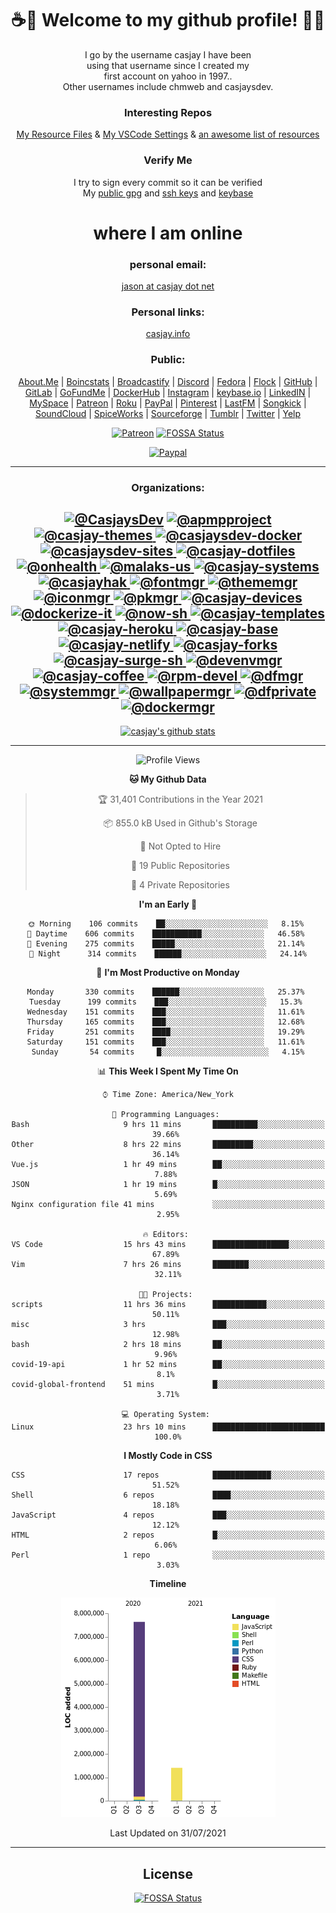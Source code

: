 <div align="center">  
  
# <strong> ☕👋 Welcome to my github profile! 👋🚀 </strong>  
  
I go by the username casjay I have been  
using that username since I created my  
first account on yahoo in 1997..  
Other usernames include chmweb and casjaysdev.  
  
### <strong> Interesting Repos </strong>  
[My Resource Files](https://github.com/casjay/resources) & 
[My VSCode Settings](https://github.com/casjay/vs-code) & 
[an awesome list of resources](https://github.com/casjay/awesome)
  
### <strong> Verify Me </strong>
I try to sign every commit so it can be verified  
My [public gpg](https://github.com/casjay/public/raw/main/jason.asc) and 
[ssh keys](https://github.com/casjay/public/raw/main/ssh_id.pub) and 
[keybase](https://keybase.io/casjay)  
  
# <strong> where I am online </strong>  
  
### <strong> personal email: </strong>  
[jason at casjay dot net](mailto:jason@casjay.net)  

### <strong> Personal links: </strong>  
[casjay.info](http://casjay.info)  
  
### <strong> Public: </strong>  
[About.Me](https://about.me/casjay) | 
[Boincstats](https://boincstats.com/en/page/profile/user/34665/) | 
[Broadcastify](http://www.radioreference.com/apps/user/?uid=184850) | 
[Discord](https://discord.gg/z2wS84v) | 
[Fedora](https://copr.fedorainfracloud.org/coprs/casjay) | 
[Flock](http://casjay.flock.com) | 
[GitHub](http://github.com/casjay) | 
[GitLab](http://gitlab.com/casjay) | 
[GoFundMe](https://www.gofundme.com/casjay) | 
[DockerHub](https://hub.docker.com/r/casjay/) | 
[Instagram](https://www.instagram.com/casjay/) | 
[keybase.io](http://keybase.io/casjay) | 
[LinkedIN](http://linkedin.com/in/casjay) | 
[MySpace](https://myspace.com/casjay) | 
[Patreon](https://www.patreon.com/casjay) | 
[Roku](https://my.roku.com/add/casjaysdev) | 
[PayPal](https://paypal.me/casjaysdev) | 
[Pinterest](https://www.pinterest.com/casjaysdev) | 
[LastFM](https://www.last.fm/user/Casjay) | 
[Songkick](https://www.songkick.com/users/casjay) | 
[SoundCloud](https://soundcloud.com/casjay) | 
[SpiceWorks](https://community.spiceworks.com/people/casjay) | 
[Sourceforge](https://sourceforge.net/u/chmweb/profile/) | 
[Tumblr](https://casjay.tumblr.com) | 
[Twitter](https://twitter.com/casjay) | 
[Yelp](https://www.yelp.com/user_details?userid=vSxaZZdqte5WhkOlsPqReQ)  
  
[![Patreon](https://img.shields.io/badge/patreon-donate-orange.svg)](https://www.patreon.com/casjay) [![FOSSA Status](https://app.fossa.com/api/projects/git%2Bgithub.com%2Fcasjay%2Fcasjay.svg?type=shield)](https://app.fossa.com/projects/git%2Bgithub.com%2Fcasjay%2Fcasjay?ref=badge_shield)

[![Paypal](https://img.shields.io/badge/Donate-PayPal-green.svg)](https://www.paypal.me/casjaysdev)  
  
---
### <strong> Organizations: </strong>  
[![@CasjaysDev](https://avatars.githubusercontent.com/u/20425123?s=64&v=4)](/CasjaysDev) [ ![@apmpproject](https://avatars.githubusercontent.com/u/43100239?s=64&v=4) ](/apmpproject) [ ![@casjay-themes](https://avatars.githubusercontent.com/u/43266386?s=64&v=4) ](/casjay-themes) [ ![@casjaysdev-docker](https://avatars.githubusercontent.com/u/43872460?s=64&v=4) ](/casjaysdev-docker) [ ![@casjaysdev-sites](https://avatars.githubusercontent.com/u/46037693?s=64&v=4) ](/casjaysdev-sites) [ ![@casjay-dotfiles](https://avatars.githubusercontent.com/u/46251966?s=64&v=4) ](/casjay-dotfiles) [ ![@onhealth](https://avatars.githubusercontent.com/u/51725165?s=64&v=4) ](/onhealth) [ ![@malaks-us](https://avatars.githubusercontent.com/u/52330029?s=64&v=4) ](/malaks-us) [ ![@casjay-systems](https://avatars.githubusercontent.com/u/57676374?s=64&v=4) ](/casjay-systems) [ ![@casjayhak](https://avatars.githubusercontent.com/u/58369351?s=64&v=4) ](/casjayhak) [ ![@fontmgr](https://avatars.githubusercontent.com/u/59543287?s=64&v=4) ](/fontmgr) [ ![@thememgr](https://avatars.githubusercontent.com/u/59550899?s=64&v=4) ](/thememgr) [ ![@iconmgr](https://avatars.githubusercontent.com/u/59550989?s=64&v=4) ](/iconmgr) [ ![@pkmgr](https://avatars.githubusercontent.com/u/59585618?s=64&v=4) ](/pkmgr) [ ![@casjay-devices](https://avatars.githubusercontent.com/u/61310623?s=64&v=4) ](/casjay-devices) [ ![@dockerize-it](https://avatars.githubusercontent.com/u/61954707?s=64&v=4) ](/dockerize-it) [ ![@now-sh](https://avatars.githubusercontent.com/u/62222612?s=64&v=4) ](/now-sh) [ ![@casjay-templates](https://avatars.githubusercontent.com/u/62282596?s=64&v=4) ](/casjay-templates) [ ![@casjay-heroku](https://avatars.githubusercontent.com/u/62525368?s=64&v=4) ](/casjay-heroku) [ ![@casjay-base](https://avatars.githubusercontent.com/u/68616363?s=64&v=4) ](/casjay-base) [ ![@casjay-netlify](https://avatars.githubusercontent.com/u/68720283?s=64&v=4) ](/casjay-netlify) [ ![@casjay-forks](https://avatars.githubusercontent.com/u/68832812?s=64&v=4) ](/casjay-forks) [ ![@casjay-surge-sh](https://avatars.githubusercontent.com/u/69099894?s=64&v=4) ](/casjay-surge-sh) [ ![@devenvmgr](https://avatars.githubusercontent.com/u/69414269?s=64&v=4) ](/devenvmgr) [ ![@casjay-coffee](https://avatars.githubusercontent.com/u/69495418?s=64&v=4) ](/casjay-coffee) [ ![@rpm-devel](https://avatars.githubusercontent.com/u/69617112?s=64&v=4) ](/rpm-devel) [ ![@dfmgr](https://avatars.githubusercontent.com/u/69711097?s=64&v=4) ](/dfmgr) [ ![@systemmgr](https://avatars.githubusercontent.com/u/69769925?s=64&v=4) ](/systemmgr) [ ![@wallpapermgr](https://avatars.githubusercontent.com/u/69895055?s=64&v=4) ](/wallpapermgr) [ ![@dfprivate](https://avatars.githubusercontent.com/u/70545834?s=64&v=4) ](/dfprivate) [![@dockermgr](https://avatars.githubusercontent.com/u/70548863?s=64&v=4)](/dockermgr)
---
[![casjay's github stats](https://gh-readme-stats.casjay.now.sh/api/?theme=dracula&username=casjay&show_icons=true)](https://github.com/casjay)  
  
---
<!--START_SECTION:waka-->
![Profile Views](http://img.shields.io/badge/Profile%20Views-13-blue)

**🐱 My Github Data** 

> 🏆 31,401 Contributions in the Year 2021
 > 
> 📦 855.0 kB Used in Github's Storage 
 > 
> 🚫 Not Opted to Hire
 > 
> 📜 19 Public Repositories 
 > 
> 🔑 4 Private Repositories  
 > 
**I'm an Early 🐤** 

```text
🌞 Morning    106 commits    ██░░░░░░░░░░░░░░░░░░░░░░░   8.15% 
🌆 Daytime    606 commits    ███████████░░░░░░░░░░░░░░   46.58% 
🌃 Evening    275 commits    █████░░░░░░░░░░░░░░░░░░░░   21.14% 
🌙 Night      314 commits    ██████░░░░░░░░░░░░░░░░░░░   24.14%

```
📅 **I'm Most Productive on Monday** 

```text
Monday       330 commits    ██████░░░░░░░░░░░░░░░░░░░   25.37% 
Tuesday      199 commits    ███░░░░░░░░░░░░░░░░░░░░░░   15.3% 
Wednesday    151 commits    ███░░░░░░░░░░░░░░░░░░░░░░   11.61% 
Thursday     165 commits    ███░░░░░░░░░░░░░░░░░░░░░░   12.68% 
Friday       251 commits    ████░░░░░░░░░░░░░░░░░░░░░   19.29% 
Saturday     151 commits    ███░░░░░░░░░░░░░░░░░░░░░░   11.61% 
Sunday       54 commits     █░░░░░░░░░░░░░░░░░░░░░░░░   4.15%

```


📊 **This Week I Spent My Time On** 

```text
⌚︎ Time Zone: America/New_York

💬 Programming Languages: 
Bash                     9 hrs 11 mins       ██████████░░░░░░░░░░░░░░░   39.66% 
Other                    8 hrs 22 mins       █████████░░░░░░░░░░░░░░░░   36.14% 
Vue.js                   1 hr 49 mins        ██░░░░░░░░░░░░░░░░░░░░░░░   7.88% 
JSON                     1 hr 19 mins        █░░░░░░░░░░░░░░░░░░░░░░░░   5.69% 
Nginx configuration file 41 mins             ░░░░░░░░░░░░░░░░░░░░░░░░░   2.95%

🔥 Editors: 
VS Code                  15 hrs 43 mins      █████████████████░░░░░░░░   67.89% 
Vim                      7 hrs 26 mins       ████████░░░░░░░░░░░░░░░░░   32.11%

🐱‍💻 Projects: 
scripts                  11 hrs 36 mins      ████████████░░░░░░░░░░░░░   50.11% 
misc                     3 hrs               ███░░░░░░░░░░░░░░░░░░░░░░   12.98% 
bash                     2 hrs 18 mins       ██░░░░░░░░░░░░░░░░░░░░░░░   9.96% 
covid-19-api             1 hr 52 mins        ██░░░░░░░░░░░░░░░░░░░░░░░   8.1% 
covid-global-frontend    51 mins             █░░░░░░░░░░░░░░░░░░░░░░░░   3.71%

💻 Operating System: 
Linux                    23 hrs 10 mins      █████████████████████████   100.0%

```

**I Mostly Code in CSS** 

```text
CSS                      17 repos            █████████████░░░░░░░░░░░░   51.52% 
Shell                    6 repos             ████░░░░░░░░░░░░░░░░░░░░░   18.18% 
JavaScript               4 repos             ███░░░░░░░░░░░░░░░░░░░░░░   12.12% 
HTML                     2 repos             █░░░░░░░░░░░░░░░░░░░░░░░░   6.06% 
Perl                     1 repo              ░░░░░░░░░░░░░░░░░░░░░░░░░   3.03%

```


**Timeline**

![Chart not found](https://raw.githubusercontent.com/casjay/casjay/master/charts/bar_graph.png) 


 Last Updated on 31/07/2021
<!--END_SECTION:waka-->
  
---

## License
[![FOSSA Status](https://app.fossa.com/api/projects/git%2Bgithub.com%2Fcasjay%2Fcasjay.svg?type=large)](https://app.fossa.com/projects/git%2Bgithub.com%2Fcasjay%2Fcasjay?ref=badge_large)

</div>  
